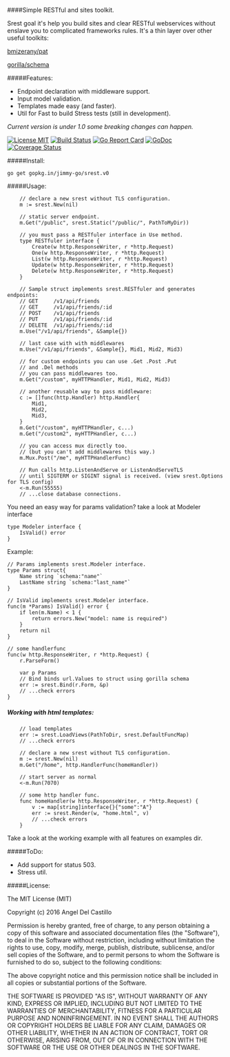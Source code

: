 ####Simple RESTful and sites toolkit.

Srest goal it's help you build sites and clear RESTful webservices without enslave
you to complicated frameworks rules.
It's a thin layer over other useful toolkits:

[bmizerany/pat](https://github.com/bmizerany/pat)

[gorilla/schema](https://github.com/gorilla/schema)

#####Features:
* Endpoint declaration with middleware support.
* Input model validation.
* Templates made easy (and faster).
* Util for Fast to build Stress tests (still in development).

_Current version is under 1.0 some breaking changes can happen._

[![License MIT](https://img.shields.io/npm/l/express.svg)](http://opensource.org/licenses/MIT)
[![Build Status](https://travis-ci.org/jimmy-go/srest.svg?branch=master)](https://travis-ci.org/jimmy-go/srest)
[![Go Report Card](https://goreportcard.com/badge/github.com/jimmy-go/srest)](https://goreportcard.com/report/github.com/jimmy-go/srest)
[![GoDoc](http://godoc.org/github.com/jimmy-go/srest?status.png)](http://godoc.org/github.com/jimmy-go/srest)
[![Coverage Status](https://coveralls.io/repos/github/jimmy-go/srest/badge.svg?branch=master)](https://coveralls.io/github/jimmy-go/srest?branch=master)

#####Install:
```
go get gopkg.in/jimmy-go/srest.v0
```

#####Usage:
```
    // declare a new srest without TLS configuration.
    m := srest.New(nil)

    // static server endpoint.
	m.Get("/public", srest.Static("/public/", PathToMyDir))

    // you must pass a RESTfuler interface in Use method.
    type RESTfuler interface {
        Create(w http.ResponseWriter, r *http.Request)
        One(w http.ResponseWriter, r *http.Request)
        List(w http.ResponseWriter, r *http.Request)
        Update(w http.ResponseWriter, r *http.Request)
        Delete(w http.ResponseWriter, r *http.Request)
    }

    // Sample struct implements srest.RESTfuler and generates endpoints:
    // GET     /v1/api/friends
    // GET     /v1/api/friends/:id
    // POST    /v1/api/friends
    // PUT     /v1/api/friends/:id
    // DELETE  /v1/api/friends/:id
    m.Use("/v1/api/friends", &Sample{})

    // last case with with middlewares
    m.Use("/v1/api/friends", &Sample{}, Mid1, Mid2, Mid3)

    // for custom endpoints you can use .Get .Post .Put
    // and .Del methods
    // you can pass middlewares too.
    m.Get("/custom", myHTTPHandler, Mid1, Mid2, Mid3)

    // another reusable way to pass middleware:
    c := []func(http.Handler) http.Handler{
        Mid1,
        Mid2,
        Mid3,
    }
    m.Get("/custom", myHTTPHandler, c...)
    m.Get("/custom2", myHTTPHandler, c...)

    // you can access mux directly too.
    // (but you can't add middlewares this way.)
    m.Mux.Post("/me", myHTTPHandlerFunc)

    // Run calls http.ListenAndServe or ListenAndServeTLS
    // until SIGTERM or SIGINT signal is received. (view srest.Options for TLS config)
    <-m.Run(55555)
    // ...close database connections.
```

You need an easy way for params validation? take a look at Modeler interface
```
type Modeler interface {
	IsValid() error
}
```

Example:
```
// Params implements srest.Modeler interface.
type Params struct{
    Name string `schema:"name"`
    LastName string `schema:"last_name"`
}

// IsValid implements srest.Modeler interface.
func(m *Params) IsValid() error {
    if len(m.Name) < 1 {
        return errors.New("model: name is required")
    }
    return nil
}

// some handlerfunc
func(w http.ResponseWriter, r *http.Request) {
    r.ParseForm()

    var p Params
    // Bind binds url.Values to struct using gorilla schema
    err := srest.Bind(r.Form, &p)
    // ...check errors
}
```

##### Working with html templates:
```
    // load templates
    err := srest.LoadViews(PathToDir, srest.DefaultFuncMap)
    // ...check errors

    // declare a new srest without TLS configuration.
    m := srest.New(nil)
    m.Get("/home", http.HandlerFunc(homeHandler))

    // start server as normal
    <-m.Run(7070)

    // some http handler func.
    func homeHandler(w http.ResponseWriter, r *http.Request) {
        v := map[string]interface{}{"some":"A"}
        err := srest.Render(w, "home.html", v)
        // ...check errors
    }
```

Take a look at the working example with all features on examples dir.

#####ToDo:

* Add support for status 503.
* Stress util.

#####License:

The MIT License (MIT)

Copyright (c) 2016 Angel Del Castillo

Permission is hereby granted, free of charge, to any person obtaining a copy
of this software and associated documentation files (the "Software"), to deal
in the Software without restriction, including without limitation the rights
to use, copy, modify, merge, publish, distribute, sublicense, and/or sell
copies of the Software, and to permit persons to whom the Software is
furnished to do so, subject to the following conditions:

The above copyright notice and this permission notice shall be included in all
copies or substantial portions of the Software.

THE SOFTWARE IS PROVIDED "AS IS", WITHOUT WARRANTY OF ANY KIND, EXPRESS OR
IMPLIED, INCLUDING BUT NOT LIMITED TO THE WARRANTIES OF MERCHANTABILITY,
FITNESS FOR A PARTICULAR PURPOSE AND NONINFRINGEMENT. IN NO EVENT SHALL THE
AUTHORS OR COPYRIGHT HOLDERS BE LIABLE FOR ANY CLAIM, DAMAGES OR OTHER
LIABILITY, WHETHER IN AN ACTION OF CONTRACT, TORT OR OTHERWISE, ARISING FROM,
OUT OF OR IN CONNECTION WITH THE SOFTWARE OR THE USE OR OTHER DEALINGS IN THE
SOFTWARE.
